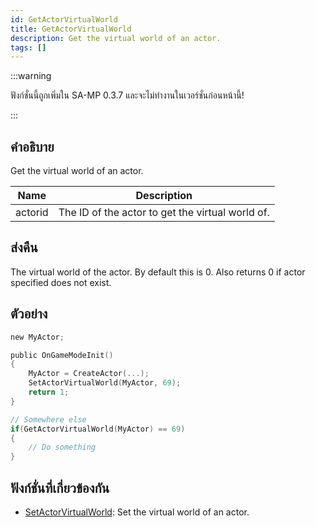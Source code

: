 ```yaml
---
id: GetActorVirtualWorld
title: GetActorVirtualWorld
description: Get the virtual world of an actor.
tags: []
---
```


:::warning

ฟังก์ชั่นนี้ถูกเพิ่มใน SA-MP 0.3.7 และจะไม่ทำงานในเวอร์ชั่นก่อนหน้านี้!

:::

## คำอธิบาย

Get the virtual world of an actor.

| Name    | Description                                      |
| ------- | ------------------------------------------------ |
| actorid | The ID of the actor to get the virtual world of. |

## ส่งคืน

The virtual world of the actor. By default this is 0. Also returns 0 if actor specified does not exist.

## ตัวอย่าง

```c
new MyActor;

public OnGameModeInit()
{
    MyActor = CreateActor(...);
    SetActorVirtualWorld(MyActor, 69);
    return 1;
}

// Somewhere else
if(GetActorVirtualWorld(MyActor) == 69)
{
    // Do something
}
```

## ฟังก์ชั่นที่เกี่ยวข้องกัน

- [SetActorVirtualWorld](../functions/SetActorVirtualWorld): Set the virtual world of an actor.
